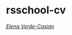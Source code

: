 # rsschool-cv

<!-- # CV -->

[ _Elena Verde-Casian_](https://VerdeVelena.github.io/rsschool-cv/cv)
